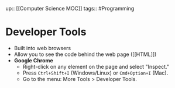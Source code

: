 up:: [[Computer Science MOC]]
tags:: #Programming  
# Developer Tools
- Built into web browsers
- Allow you to see the code behind the web page ([[HTML]])
- **Google Chrome**
    - Right-click on any element on the page and select "Inspect."
    - Press `Ctrl+Shift+I` (Windows/Linux) or `Cmd+Option+I` (Mac).
    - Go to the menu: More Tools > Developer Tools.
